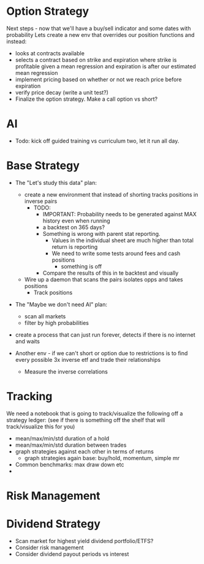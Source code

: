 
# Option Strategy

Next steps - now that we'll have a buy/sell indicator and some dates with probability
Lets create a new env that overrides our position functions and instead:
* looks at contracts available 
* selects a contract based on strike and expiration where strike is profitable given a mean regression and expiration is after our estimated mean regression
* implement pricing based on whether or not we reach price before expiration
* verify price decay (write a unit test?)
* Finalize the option strategy. Make a call option vs short?

# AI

* Todo: kick off guided training vs curriculum two, let it run all day.

# Base Strategy

* The "Let's study this data" plan:
  * create a new environment that instead of shorting tracks positions in inverse pairs
    * TODO:
      * IMPORTANT: Probability needs to be generated against MAX history even when running
      * a backtest on 365 days?
      * Something is wrong with parent stat reporting. 
        * Values in the individual sheet are much higher than total return is reporting
        * We need to write some tests around fees and cash positions
          * something is off
      * Compare the results of this in te backtest and visually
  * Wire up a daemon that scans the pairs isolates opps and takes positions
    * Track positions
  

* The "Maybe we don't need AI" plan:
    * scan all markets
    * filter by high probabilities
    
* create a process that can just run forever, detects if there is no internet and waits
* Another env - if we can't short or option due to restrictions is to find every possible 3x inverse etf and trade their relationships
  * Measure the inverse correlations

# Tracking

We need a notebook that is going to track/visualize the following off a strategy ledger:
(see if there is something off the shelf that will track/visualize this for you)
* mean/max/min/std duration of a hold
* mean/max/min/std duration between trades
* graph strategies against each other in terms of returns
  * graph strategies again base: buy/hold, momentum, simple mr
* Common benchmarks: max draw down etc
* 

# Risk Management




# Dividend Strategy

* Scan market for highest yield dividend portfolio/ETFS?
* Consider risk management
* Consider dividend payout periods vs interest